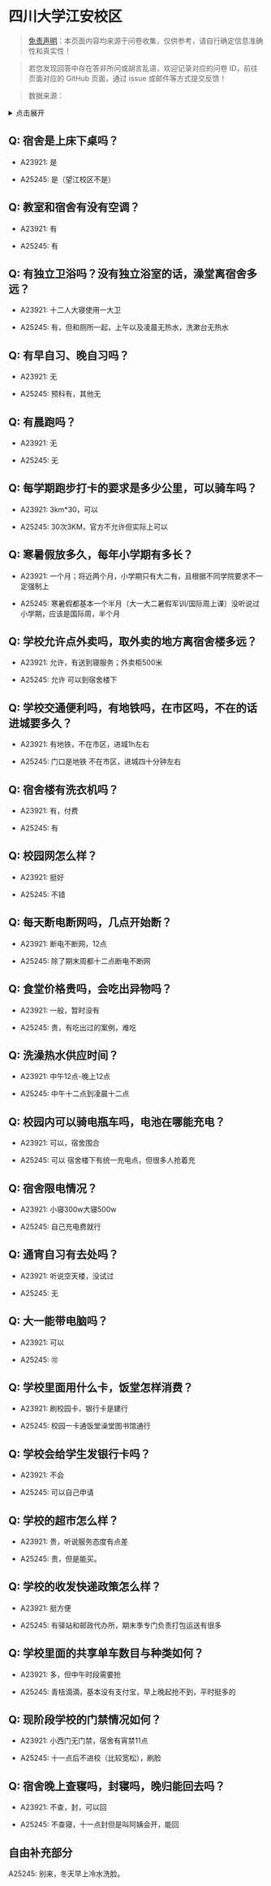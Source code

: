 # 四川大学江安校区

> [免责声明](https://colleges.chat/#_3)：本页面内容均来源于问卷收集，仅供参考，请自行确定信息准确性和真实性！

> 若您发现回答中存在答非所问或胡言乱语，欢迎记录对应的问卷 ID，前往页面对应的 GitHub 页面，通过 issue 或邮件等方式提交反馈！

> 数据来源：

<details><summary>点击展开</summary>
<ul>
<li>A23921: 匿名 (2024 年 06 月)</li>
<li>A25245: 匿名 (2024 年 06 月)</li>
</ul>
</details>

## Q: 宿舍是上床下桌吗？

- A23921: 是

- A25245: 是（望江校区不是）

## Q: 教室和宿舍有没有空调？

- A23921: 有

- A25245: 有

## Q: 有独立卫浴吗？没有独立浴室的话，澡堂离宿舍多远？

- A23921: 十二人大寝使用一大卫

- A25245: 有，但和厕所一起，上午以及凌晨无热水，洗漱台无热水

## Q: 有早自习、晚自习吗？

- A23921: 无

- A25245: 预科有，其他无

## Q: 有晨跑吗？

- A23921: 无

- A25245: 无

## Q: 每学期跑步打卡的要求是多少公里，可以骑车吗？

- A23921: 3km\*30，可以

- A25245: 30次3KM，官方不允许但实际上可以

## Q: 寒暑假放多久，每年小学期有多长？

- A23921: 一个月；将近两个月，小学期只有大二有，且根据不同学院要求不一定强制上

- A25245: 寒暑假都基本一个半月（大一大二暑假军训/国际周上课）没听说过小学期，应该是国际周，半个月

## Q: 学校允许点外卖吗，取外卖的地方离宿舍楼多远？

- A23921: 允许，有送到寝服务；外卖柜500米

- A25245: 允许 可以到宿舍楼下

## Q: 学校交通便利吗，有地铁吗，在市区吗，不在的话进城要多久？

- A23921: 有地铁，不在市区，进城1h左右

- A25245: 门口是地铁 不在市区，进城四十分钟左右

## Q: 宿舍楼有洗衣机吗？

- A23921: 有，付费

- A25245: 有

## Q: 校园网怎么样？

- A23921: 挺好

- A25245: 不错

## Q: 每天断电断网吗，几点开始断？

- A23921: 断电不断网，12点

- A25245: 除了期末周都十二点断电不断网

## Q: 食堂价格贵吗，会吃出异物吗？

- A23921: 一般，暂时没有

- A25245: 贵，有吃出过的案例，难吃

## Q: 洗澡热水供应时间？

- A23921: 中午12点-晚上12点

- A25245: 中午十二点到凌晨十二点

## Q: 校园内可以骑电瓶车吗，电池在哪能充电？

- A23921: 可以，宿舍围合

- A25245: 可以 宿舍楼下有统一充电点，但很多人抢着充

## Q: 宿舍限电情况？

- A23921: 小寝300w大寝500w

- A25245: 自己充电费就行

## Q: 通宵自习有去处吗？

- A23921: 听说空天楼，没试过

- A25245: 无

## Q: 大一能带电脑吗？

- A23921: 可以

- A25245: 🉑

## Q: 学校里面用什么卡，饭堂怎样消费？

- A23921: 刷校园卡，银行卡是建行

- A25245: 校园一卡通饭堂澡堂图书馆通行

## Q: 学校会给学生发银行卡吗？

- A23921: 不会

- A25245: 可以自己申请

## Q: 学校的超市怎么样？

- A23921: 贵，听说服务态度有点差

- A25245: 贵，但是能买。

## Q: 学校的收发快递政策怎么样？

- A23921: 挺方便

- A25245: 有驿站和邮政代办所，期末季专门负责打包运送有很多

## Q: 学校里面的共享单车数目与种类如何？

- A23921: 多，但中午时段需要抢

- A25245: 青桔滴滴，基本没有支付宝，早上晚起抢不到，平时挺多的

## Q: 现阶段学校的门禁情况如何？

- A23921: 小西门无门禁，宿舍有宵禁11点

- A25245: 十一点后不进校（比较宽松），刷脸

## Q: 宿舍晚上查寝吗，封寝吗，晚归能回去吗？

- A23921: 不查，封，可以回

- A25245: 不查寝，十一点封但是叫阿姨会开，能回

## 自由补充部分

A25245: 别来，冬天早上冷水洗脸。